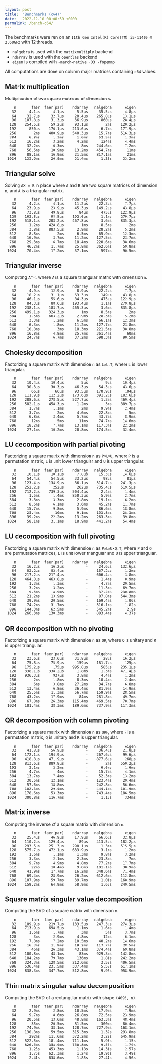 ```yaml
---
layout: post
title:  "Benchmarks (c64)"
date:   2022-12-10 00:00:59 +0100
permalink: /bench-c64/
---
```


The benchmarks were run on an `11th Gen Intel(R) Core(TM) i5-11400 @ 2.60GHz` with 12 threads.  
- `nalgebra` is used with the `matrixmultiply` backend
- `ndarray` is used with the `openblas` backend
- `eigen` is compiled with `-march=native -O3 -fopenmp`

All computations are done on column major matrices containing `c64` values.

## Matrix multiplication

Multiplication of two square matrices of dimension `n`.

```
    n       faer  faer(par)    ndarray   nalgebra      eigen
   32      4.1µs      4.1µs      5.5µs     35.5µs      4.8µs
   64     32.7µs     32.7µs     20.4µs    265.8µs     13.1µs
   96    107.8µs     31.3µs     36.9µs      860µs     28.4µs
  128    254.5µs     59.2µs     93.1µs        2ms    120.2µs
  192      850µs    176.1µs    213.6µs      6.7ms    177.9µs
  256        2ms    400.9µs    540.3µs     15.7ms    516.3µs
  384      6.8ms      1.3ms      1.6ms     52.5ms      1.3ms
  512     16.2ms      3.2ms      4.2ms      124ms      4.4ms
  640     32.2ms      6.3ms        8ms    244.6ms      7.2ms
  768     56.5ms     10.9ms     13.2ms    454.7ms       11ms
  896     88.1ms     16.9ms     21.5ms    817.1ms       21ms
 1024    135.6ms     26.8ms     31.4ms      1.29s     33.2ms
```

## Triangular solve

Solving `AX = B` in place where `A` and `B` are two square matrices of dimension `n`, and `A` is a triangular matrix.

```
    n       faer  faer(par)    ndarray   nalgebra      eigen
   32      4.2µs      4.1µs     11.2µs     22.3µs      7.7µs
   64     23.9µs     23.9µs     45.3µs    149.2µs     43.8µs
   96     73.8µs     49.8µs       84µs      475µs    122.9µs
  128    162.8µs     98.5µs    192.6µs      1.1ms    279.7µs
  192    518.1µs    208.2µs    467.8µs      3.6ms    835.3µs
  256      1.2ms    428.8µs        1ms      8.5ms        2ms
  384      3.8ms    883.5µs      2.9ms     28.2ms      5.2ms
  512      8.8ms        2ms      6.5ms     65.9ms     12.3ms
  640     16.9ms      3.7ms     11.2ms    127.5ms     23.7ms
  768     29.3ms      6.7ms     18.4ms    220.6ms     38.6ms
  896     46.2ms     11.7ms     25.8ms    362.6ms     59.8ms
 1024     70.4ms     17.2ms     37.1ms      597ms     90.5ms
```

## Triangular inverse

Computing `A^-1` where `A` is a square triangular matrix with dimension `n`.

```
    n       faer  faer(par)    ndarray   nalgebra      eigen
   32      4.9µs     12.9µs      8.9µs     22.2µs      7.7µs
   64     18.2µs     31.1µs     63.3µs      149µs     43.8µs
   96     46.1µs     55.6µs     84.3µs      475µs    122.9µs
  128     84.3µs     88.6µs    193.4µs      1.1ms    279.8µs
  192    238.1µs    183.7µs    465.3µs      3.6ms    835.8µs
  256    499.1µs    324.3µs        1ms      8.5ms        2ms
  384      1.5ms    663.2µs      2.9ms     28.3ms      5.2ms
  512      3.3ms      1.2ms      6.5ms     66.1ms     12.3ms
  640      6.3ms      1.8ms     11.2ms    127.7ms     23.8ms
  768     10.8ms        3ms     18.3ms    221.5ms     38.8ms
  896     16.8ms      4.8ms     25.7ms    361.4ms       60ms
 1024     24.7ms      6.7ms     37.2ms    598.3ms     90.5ms
```

## Cholesky decomposition

Factorizing a square matrix with dimension `n` as `L×L.T`, where `L` is lower triangular.

```
    n       faer  faer(par)    ndarray   nalgebra      eigen
   32     10.4µs     10.4µs        5µs        9µs     10.4µs
   64     30.3µs     30.3µs     46.3µs     54.3µs     43.6µs
   96       66µs       66µs     93.5µs    170.9µs      104µs
  128    111.9µs    112.2µs    173.6µs    391.2µs    182.6µs
  192    288.6µs    278.5µs    527.7µs      1.3ms    469.4µs
  256    582.1µs    458.3µs      1.2ms        3ms    889.7µs
  384      1.7ms      1.1ms        2ms      9.9ms      2.4ms
  512      3.7ms        2ms      4.6ms     22.8ms        5ms
  640      6.8ms      3.4ms      5.7ms     43.7ms      8.9ms
  768       12ms        5ms       11ms     74.7ms     14.6ms
  896     18.2ms      7.7ms     13.1ms    117.3ms     22.2ms
 1024     27.1ms     10.2ms     20.8ms    174.5ms     32.4ms
```

## LU decomposition with partial pivoting

Factorizing a square matrix with dimension `n` as `P×L×U`, where `P` is a permutation matrix, `L` is unit lower triangular and `U` is upper triangular.

```
    n       faer  faer(par)    ndarray   nalgebra      eigen
   32     10.1µs     10.1µs      7.8µs     15.3µs     14.6µs
   64     54.4µs     54.5µs     33.2µs       98µs       81µs
   96    123.4µs    134.9µs     86.1µs    314.7µs    241.3µs
  128    252.2µs      252µs      262µs    735.4µs    519.5µs
  192    712.2µs    739.3µs    504.4µs      2.4ms      1.4ms
  256      1.5ms      1.4ms    850.3µs      5.9ms      2.7ms
  384      3.8ms      3.3ms      2.8ms     19.1ms      6.2ms
  512      8.6ms      6.1ms      3.6ms     45.2ms     11.7ms
  640     15.7ms      9.8ms      5.9ms     86.6ms     18.8ms
  768     25.4ms       16ms      9.1ms    153.8ms     28.3ms
  896     39.2ms     22.2ms     13.2ms    263.3ms     39.8ms
 1024     58.1ms     31.1ms     18.9ms    441.2ms     54.4ms
```

## LU decomposition with full pivoting

Factorizing a square matrix with dimension `n` as `P×L×U×Q.T`, where `P` and `Q` are permutation matrices, `L` is unit lower triangular and `U` is upper triangular.

```
    n       faer  faer(par)    ndarray   nalgebra      eigen
   32     16.2µs     16.2µs          -     24.6µs    132.6µs
   64     82.2µs     82.4µs          -    187.2µs      1.2ms
   96    217.2µs    217.4µs          -    606.4µs      3.8ms
  128    464.8µs    463.8µs          -      1.4ms      8.9ms
  192      1.3ms      1.3ms          -      4.7ms     29.5ms
  256      3.2ms      3.2ms          -     11.3ms     69.7ms
  384      9.5ms      8.9ms          -     37.2ms    230.8ms
  512     21.2ms     13.9ms          -     87.8ms    544.3ms
  640     39.9ms     20.5ms          -    169.4ms      1.06s
  768     74.2ms     31.7ms          -    316.1ms      1.82s
  896    144.3ms     62.5ms          -    545.2ms       2.9s
 1024    266.3ms    130.3ms          -    883.4ms      4.37s
```

## QR decomposition with no pivoting

Factorizing a square matrix with dimension `n` as `QR`, where `Q` is unitary and `R` is upper triangular.

```
    n       faer  faer(par)    ndarray   nalgebra      eigen
   32     23.6µs     23.6µs     31.8µs       28µs     16.2µs
   64     75.8µs     75.9µs      159µs    181.7µs      125µs
   96    175.2µs      175µs    995.8µs      585µs    235.1µs
  128    338.1µs    338.2µs      1.8ms      1.3ms    471.4µs
  192    936.3µs      937µs      3.8ms      4.4ms      1.2ms
  256        2ms      1.8ms      8.3ms     10.4ms      2.4ms
  384        6ms      3.8ms     27.2ms     34.7ms      6.8ms
  512     13.4ms      6.8ms     36.4ms     81.9ms     14.9ms
  640     25.5ms     11.3ms     56.7ms    159.9ms     28.5ms
  768     43.2ms     17.9ms       84ms    281.8ms     49.7ms
  896     67.8ms     26.3ms    115.4ms    469.5ms     78.7ms
 1024    101.4ms     38.3ms    189.6ms    737.9ms    117.3ms
```

## QR decomposition with column pivoting

Factorizing a square matrix with dimension `n` as `QRP`, where `P` is a permutation matrix, `Q` is unitary and `R` is upper triangular.

```
    n       faer  faer(par)    ndarray   nalgebra      eigen
   32     41.8µs     56.9µs          -     36.4µs     21.8µs
   64    172.1µs    194.9µs          -    267.6µs     99.6µs
   96    418.8µs    471.9µs          -    877.6µs      268µs
  128    813.6µs    889.8µs          -        2ms    550.2µs
  192      2.1ms      2.2ms          -      6.6ms      1.6ms
  256      4.7ms        4ms          -     15.7ms      4.1ms
  384     13.7ms      7.4ms          -     52.3ms     13.2ms
  512     30.5ms     12.1ms          -    123.4ms     29.4ms
  640     57.6ms     18.8ms          -    242.8ms     56.6ms
  768    102.3ms     29.4ms          -    444.1ms    101.9ms
  896    178.6ms     53.3ms          -    743.4ms    186.5ms
 1024    300.8ms    116.7ms          -      1.16s      334ms
```

## Matrix inverse

Computing the inverse of a square matrix with dimension `n`.

```
    n       faer  faer(par)    ndarray   nalgebra      eigen
   32     25.4µs     46.9µs     17.9µs     66.6µs     32.8µs
   64    110.2µs    129.4µs       89µs    413.5µs    182.2µs
   96    293.5µs    251.3µs    290.1µs      1.3ms    515.5µs
  128    575.7µs    472.1µs    633.9µs      3.1ms      1.2ms
  192      1.6ms      1.1ms      1.3ms      9.8ms      3.2ms
  256      3.3ms      2.1ms      2.3ms     23.8ms        7ms
  384      9.7ms      4.9ms      4.8ms     77.2ms     17.7ms
  512       22ms     10.4ms      9.8ms    181.1ms     38.9ms
  640     41.9ms     17.7ms     16.2ms    348.6ms     71.4ms
  768     69.4ms     28.9ms     26.2ms    612.6ms    112.8ms
  896    107.9ms     59.7ms     39.7ms      1.01s    168.9ms
 1024    159.2ms     64.9ms     58.9ms      1.66s    249.5ms
```

## Square matrix singular value decomposition

Computing the SVD of a square matrix with dimension `n`.

```
    n       faer  faer(par)    ndarray   nalgebra      eigen
   32    189.9µs    219.7µs    133.5µs    247.3µs    274.3µs
   64    713.9µs    698.5µs      1.1ms      1.6ms      1.4ms
   96      1.6ms      1.7ms        3ms        5ms      3.7ms
  128        3ms      2.9ms      4.8ms       12ms      6.1ms
  192      7.8ms      7.2ms     10.5ms     40.2ms     14.6ms
  256     16.3ms     11.9ms     19.2ms    117.7ms     28.5ms
  384       46ms     26.3ms     43.1ms    374.4ms     69.8ms
  512    100.8ms     48.1ms       83ms    929.3ms    142.8ms
  640    184.2ms     79.7ms      136ms      1.81s    242.2ms
  768    324.3ms    128.5ms    212.6ms      3.55s    406.5ms
  896    536.4ms    231.5ms    337.4ms      5.55s    617.1ms
 1024    838.3ms    347.7ms    512.8ms      9.92s    958.9ms
```

## Thin matrix singular value decomposition

Computing the SVD of a rectangular matrix with shape `(4096, n)`.

```
    n       faer  faer(par)    ndarray   nalgebra      eigen
   32      2.9ms      2.8ms     10.5ms     17.9ms      7.9ms
   64      9.7ms      8.6ms     26.8ms     72.5ms     23.9ms
   96     20.5ms     13.6ms     48.8ms    163.3ms     48.4ms
  128       35ms     20.5ms     81.5ms      300ms     80.4ms
  192     74.9ms     38.1ms    128.7ms    727.9ms    168.1ms
  256    130.8ms     59.5ms    315.3ms      1.39s    293.8ms
  384      292ms    111.6ms    372.2ms      3.28s    645.9ms
  512    522.5ms    181.4ms    711.1ms      5.95s      1.15s
  640    826.5ms    358.9ms    750.8ms      9.56s      1.79s
  768      1.25s    453.3ms      1.18s     14.31s      2.57s
  896      1.76s    621.3ms      1.24s     19.93s      3.49s
 1024      2.41s    838.6ms      1.85s     27.44s      4.56s
```
